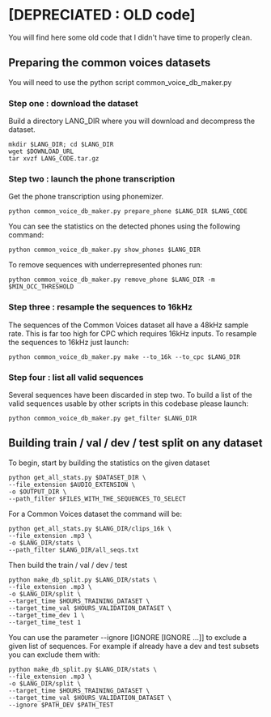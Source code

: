 # [DEPRECIATED : OLD code]

You will find here some old code that I didn't have time to properly clean.

## Preparing the common voices datasets

You will need to use the python script common_voice_db_maker.py

### Step one : download the dataset

Build a directory LANG_DIR where you will download and decompress the dataset.
```
mkdir $LANG_DIR; cd $LANG_DIR
wget $DOWNLOAD_URL
tar xvzf LANG_CODE.tar.gz
```

### Step two : launch the phone transcription

Get the phone transcription using phonemizer.
```
python common_voice_db_maker.py prepare_phone $LANG_DIR $LANG_CODE
```

You can see the statistics on the detected phones using the following command:
```
python common_voice_db_maker.py show_phones $LANG_DIR
```

To remove sequences with underrepresented phones run:
```
python common_voice_db_maker.py remove_phone $LANG_DIR -m $MIN_OCC_THRESHOLD
```

### Step three : resample the sequences to 16kHz

The sequences of the Common Voices dataset all have a 48kHz sample rate.
This is far too high for CPC which requires 16kHz inputs.
To resample the sequences to 16kHz just launch:
```
python common_voice_db_maker.py make --to_16k --to_cpc $LANG_DIR
```

### Step four : list all valid sequences

Several sequences have been discarded in step two.
To build a list of the valid sequences usable by other scripts in this codebase please launch:
```
python common_voice_db_maker.py get_filter $LANG_DIR
```

## Building train / val / dev / test split on any dataset

To begin, start by building the statistics on the given dataset
```
python get_all_stats.py $DATASET_DIR \
--file_extension $AUDIO_EXTENSION \
-o $OUTPUT_DIR \
--path_filter $FILES_WITH_THE_SEQUENCES_TO_SELECT
```

For a Common Voices dataset the command will be:
```
python get_all_stats.py $LANG_DIR/clips_16k \
--file_extension .mp3 \
-o $LANG_DIR/stats \
--path_filter $LANG_DIR/all_seqs.txt
```

Then build the train / val / dev / test
```
python make_db_split.py $LANG_DIR/stats \
--file_extension .mp3 \
-o $LANG_DIR/split \
--target_time $HOURS_TRAINING_DATASET \
--target_time_val $HOURS_VALIDATION_DATASET \
--target_time_dev 1 \
--target_time_test 1
```

You can use the parameter   --ignore [IGNORE [IGNORE ...]] to exclude a given list of sequences.
For example if already have a dev and test subsets you can exclude them with:

```
python make_db_split.py $LANG_DIR/stats \
--file_extension .mp3 \
-o $LANG_DIR/split \
--target_time $HOURS_TRAINING_DATASET \
--target_time_val $HOURS_VALIDATION_DATASET \
--ignore $PATH_DEV $PATH_TEST
```
